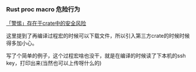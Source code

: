 ### Rust proc macro 危险行为

[「警惕」存在于crate中的安全风险](https://zhuanlan.zhihu.com/p/64586315)

这里提到了再编译过程宏的时候可以下载文件，所以引入第三方crate的时候时候得多加小心。

写了个简单的例子，这个过程宏啥也没干，就是在编译的时候读了下本机的ssh key，打印出来(当然也可以上传呀什么的)